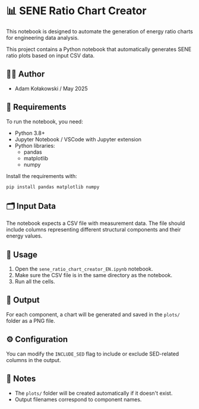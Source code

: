 # 📊 SENE Ratio Chart Creator

This notebook is designed to automate the generation of energy ratio charts for engineering data analysis.

This project contains a Python notebook that automatically generates SENE ratio plots based on input CSV data.

## 🧑‍💻 Author

- Adam Kołakowski / May 2025

## 🔧 Requirements

To run the notebook, you need:

- Python 3.8+
- Jupyter Notebook / VSCode with Jupyter extension
- Python libraries:
  - pandas
  - matplotlib
  - numpy

Install the requirements with:
```bash
pip install pandas matplotlib numpy
```

## 🗂️ Input Data

The notebook expects a CSV file with measurement data. The file should include columns representing different structural components and their energy values.

## 🚀 Usage

1. Open the `sene_ratio_chart_creator_EN.ipynb` notebook.
2. Make sure the CSV file is in the same directory as the notebook.
3. Run all the cells.

## 📁 Output

For each component, a chart will be generated and saved in the `plots/` folder as a PNG file.

## ⚙️ Configuration

You can modify the `INCLUDE_SED` flag to include or exclude SED-related columns in the output.

## 📌 Notes

- The `plots/` folder will be created automatically if it doesn't exist.
- Output filenames correspond to component names.
